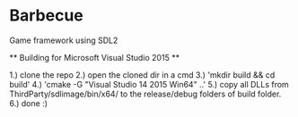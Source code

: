 # Barbecue
Game framework using SDL2

** Building for Microsoft Visual Studio 2015 **

1.) clone the repo
2.) open the cloned dir in a cmd
3.) 'mkdir build && cd build'
4.) 'cmake -G "Visual Studio 14 2015 Win64" ..'
5.) copy all DLLs from ThirdParty/sdlimage/bin/x64/
to the release/debug folders of build folder.
6.) done :)
